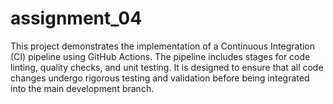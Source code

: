 # assignment_04
This project demonstrates the implementation of a Continuous Integration (CI) pipeline using GitHub Actions. The pipeline includes stages for code linting, quality checks, and unit testing. It is designed to ensure that all code changes undergo rigorous testing and validation before being integrated into the main development branch.
